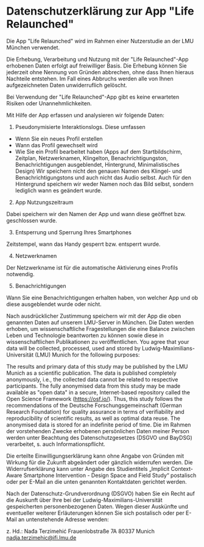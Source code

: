 # Datenschutzerklärung zur App "Life Relaunched"

Die App "Life Relaunched" wird im Rahmen einer Nutzerstudie an der LMU München verwendet.

Die Erhebung, Verarbeitung und Nutzung mit der "Life Relaunched"-App erhobenen Daten erfolgt auf freiwilliger Basis. Die Erhebung können Sie jederzeit ohne Nennung von Gründen abbrechen, ohne dass Ihnen hieraus Nachteile entstehen. Im Fall eines Abbruchs werden alle von Ihnen aufgezeichneten Daten unwiderruflich gelöscht.

Bei Verwendung der "Life Relaunched"-App gibt es keine erwarteten Risiken oder Unannehmlichkeiten.

Mit Hilfe der App erfassen und analysieren wir folgende Daten:

1. Pseudonymisierte Interaktionslogs. Diese umfassen
- Wenn Sie ein neues Profil erstellen
- Wann das Profil gewechselt wird
- Wie Sie ein Profil bearbeitet haben (Apps auf dem Startbildschirm, Zeitplan, Netzwerknamen, Klingelton, Benachrichtigungston, Benachrichtigungen ausgeblendet, Hintergrund, Minimalistisches Design)
Wir speichern nicht den genauen Namen des Klingel- und Benachrichtigungstons und auch nicht das Audio selbst. Auch für den Hintergrund speichern wir weder Namen noch das Bild selbst, sondern lediglich wann es geändert wurde.


2. App Nutzungszeitraum

Dabei speichern wir den Namen der App und wann diese geöffnet bzw. geschlossen wurde.

3. Entsperrung und Sperrung Ihres Smartphones

Zeitstempel, wann das Handy gesperrt bzw. entsperrt wurde.

4. Netzwerknamen

Der Netzwerkname ist für die automatische Aktivierung eines Profils notwendig.

5. Benachrichtigungen

Wann Sie eine Benachrichtigungen erhalten haben, von welcher App und ob diese ausgeblendet wurde oder nicht.

Nach ausdrücklicher Zustimmung speichern wir mit der App die oben genannten Daten auf unserem LMU-Server in München.
Die Daten werden erhoben, um wissenschaftliche Fragestellungen die eine Balance zwischen Leben und Technologie beantworten zu können sowie diese in wissenschaftlichen Publikationen zu veröffentlichen.
You agree that your data will be collected, processed, used and stored by Ludwig-Maximilians-Universität (LMU) Munich for the following purposes:

The results and primary data of this study may be published by the LMU Munich as a scientific publication. The data is published completely anonymously, i.e., the collected data cannot be related to respective participants.
The fully anonymised data from this study may be made available as "open data" in a secure, Internet-based repository called the Open Science Framework (https://osf.io/). Thus, this study follows the recommendations of the Deutsche Forschungsgemeinschaft (German Research Foundation) for quality assurance in terms of verifiability and reproducibility of scientific results, as well as optimal data reuse.
The anonymised data is stored for an indefinite period of time.
Die im Rahmen der vorstehenden Zwecke erhobenen persönlichen Daten meiner Person werden unter Beachtung des Datenschutzgesetzes (DSGVO und BayDSG) verarbeitet, s. auch Informationspflicht.

Die erteilte Einwilligungserklärung kann ohne Angabe von Gründen mit Wirkung für die Zukunft abgeändert oder gänzlich widerrufen werden. Die Widerrufserklärung kann unter Angabe des Studientitels „Implicit Context-Aware Smartphone Intervention - Design Space and Field Study“ postalisch oder per E-Mail an die unten genannten Kontaktdaten gerichtet werden.

Nach der Datenschutz-Grundverordnung (DSGVO) haben Sie ein Recht auf die Auskunft über Ihre bei der Ludwig-Maximilians-Universität gespeicherten personenbezogenen Daten. Wegen dieser Auskünfte und eventueller weiterer Erläuterungen können Sie sich postalisch oder per E-Mail an untenstehende Adresse wenden:

z. Hd.: Nađa Terzimehić
Frauenlobstraße 7A
80337 Munich
nadja.terzimehic@ifi.lmu.de

